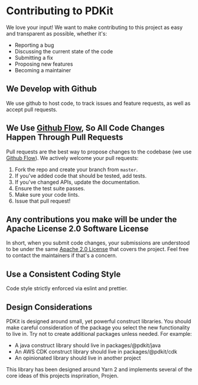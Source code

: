 # Contributing to PDKit
We love your input! We want to make contributing to this project as easy and transparent as possible, whether it's:

- Reporting a bug
- Discussing the current state of the code
- Submitting a fix
- Proposing new features
- Becoming a maintainer

## We Develop with Github
We use github to host code, to track issues and feature requests, as well as accept pull requests.

## We Use [Github Flow](https://guides.github.com/introduction/flow/index.html), So All Code Changes Happen Through Pull Requests
Pull requests are the best way to propose changes to the codebase (we use 
[Github Flow](https://guides.github.com/introduction/flow/index.html)). We actively welcome your pull requests:

1. Fork the repo and create your branch from `master`.
2. If you've added code that should be tested, add tests.
3. If you've changed APIs, update the documentation.
4. Ensure the test suite passes.
5. Make sure your code lints.
6. Issue that pull request!

## Any contributions you make will be under the Apache License 2.0 Software License
In short, when you submit code changes, your submissions are understood to be under the same
[Apache 2.0 License](https://choosealicense.com/licenses/apache-2.0/) that covers the project. Feel free to 
contact the maintainers if that's a concern.

## Use a Consistent Coding Style
Code style strictly enforced via eslint and prettier.

## Design Considerations
PDKit is designed around small, yet powerful construct libraries. You should make careful consideration of the package 
you select the new functionality to live in. Try not to create additional packages unless needed. For example:

* A java construct library should live in packages/@pdkit/java
* An AWS CDK construct library should live in packages/@pdkit/cdk
* An opinionated library should live in another project

This library has been designed around Yarn 2 and implements several of the core ideas of this projects inspriration, 
Projen.